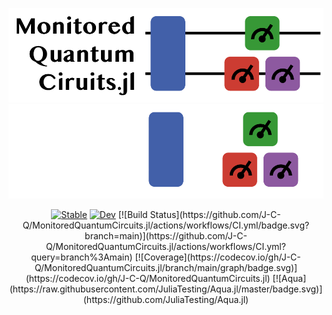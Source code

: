 ![#MonitoredQuantumCircuits.jl](/docs/src/assets/logo.png#gh-light-mode-only "MonitoredQuantumCircuits.jl")
![#MonitoredQuantumCircuits.jl](/docs/src/assets/logo-dark.png#gh-dark-mode-only "MonitoredQuantumCircuits.jl")

<p align="center">
  <a href="https://J-C-Q.github.io/MonitoredQuantumCircuits.jl/stable/"><img src="https://img.shields.io/badge/docs-stable-blue.svg" alt="Stable"></a>
  <a href="https://J-C-Q.github.io/MonitoredQuantumCircuits.jl/dev/"><img src="https://img.shields.io/badge/docs-dev-blue.svg" alt="Dev"></a>                                                                    
[![Build Status](https://github.com/J-C-Q/MonitoredQuantumCircuits.jl/actions/workflows/CI.yml/badge.svg?branch=main)](https://github.com/J-C-Q/MonitoredQuantumCircuits.jl/actions/workflows/CI.yml?query=branch%3Amain)
[![Coverage](https://codecov.io/gh/J-C-Q/MonitoredQuantumCircuits.jl/branch/main/graph/badge.svg)](https://codecov.io/gh/J-C-Q/MonitoredQuantumCircuits.jl)
[![Aqua](https://raw.githubusercontent.com/JuliaTesting/Aqua.jl/master/badge.svg)](https://github.com/JuliaTesting/Aqua.jl)
</p>
